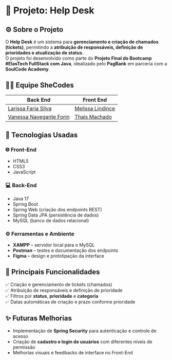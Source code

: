 # 🧩 Projeto: Help Desk 

## :gear: **Sobre o Projeto**

O **Help Desk** é um sistema para **gerenciamento e criação de chamados (tickets)**, permitindo a **atribuição de responsáveis, definição de prioridades e atualização de status**.  
O projeto foi desenvolvido como parte do **Projeto Final do Bootcamp #ElasTech FullStack com Java**, idealizado pelo **PagBank** em parceria com a **SoulCode Academy**.

## :woman_technologist: **Equipe SheCodes**
| Back End | Front End |
|-------------|---------|
| [Larissa Faria Silva](https://github.com/larifar) | [Melissa Lindince](https://github.com/melissa-lindince) 
| [Vanessa Navegante Forin](https://github.com/VanessaNForin) | [Thais Machado](https://github.com/thaixx)

## :rocket: **Tecnologias Usadas**

### :globe_with_meridians: Front-End
- HTML5
- CSS3
- JavaScript
### :computer: Back-End
-   Java 17
-   Spring Boot
-   Spring Web (criação dos endpoints REST)
-   Spring Data JPA (persistência de dados)
-   MySQL (banco de dados relacional)

### :gear: **Ferramentas e Ambiente**
-   **XAMPP** – servidor local para o MySQL
-   **Postman** – testes e documentação dos endpoints
-   **Figma** – design e prototipação da interface

## :eyes: Principais Funcionalidades

✅ Criação e gerenciamento de tickets (chamados)  
✅ Atribuição de responsáveis e definição de prioridade  
✅ Filtros por **status**, **prioridade** e **categoria**  
✅ Datas automáticas de criação e prazo conforme prioridade

##  ✨ Futuras Melhorias

-   Implementação de **Spring Security** para autenticação e controle de acesso
-   Criação de **cadastro e login de usuários** com diferentes níveis de permissão
-   Melhorias visuais e feedbacks de interface no Front-End
